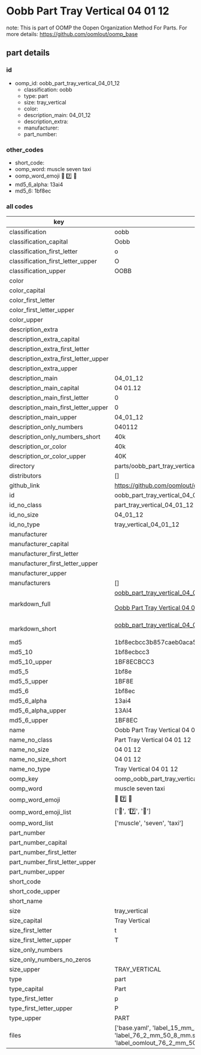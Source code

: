 # Oobb Part Tray Vertical 04 01 12  

note: This is part of OOMP the Oopen Organization Method For Parts. For more details: https://github.com/oomlout/oomp_base

##  part details





### id
* oomp_id: oobb_part_tray_vertical_04_01_12
  * classification: oobb
  * type: part
  * size: tray_vertical
  * color: 
  * description_main: 04_01_12
  * description_extra: 
  * manufacturer: 
  * part_number: 

### other_codes
* short_code: 
* oomp_word: muscle seven taxi
* oomp_word_emoji :muscle: :seven: :taxi:
* md5_6_alpha: 13ai4
* md5_6: 1bf8ec

### all codes 
| key | value |  
| --- | --- |  
| classification | oobb |  
| classification_capital | Oobb |  
| classification_first_letter | o |  
| classification_first_letter_upper | O |  
| classification_upper | OOBB |  
| color |  |  
| color_capital |  |  
| color_first_letter |  |  
| color_first_letter_upper |  |  
| color_upper |  |  
| description_extra |  |  
| description_extra_capital |  |  
| description_extra_first_letter |  |  
| description_extra_first_letter_upper |  |  
| description_extra_upper |  |  
| description_main | 04_01_12 |  
| description_main_capital | 04 01.12 |  
| description_main_first_letter | 0 |  
| description_main_first_letter_upper | 0 |  
| description_main_upper | 04_01_12 |  
| description_only_numbers | 040112 |  
| description_only_numbers_short | 40k |  
| description_or_color | 40k |  
| description_or_color_upper | 40K |  
| directory | parts/oobb_part_tray_vertical_04_01_12 |  
| distributors | [] |  
| github_link | https://github.com/oomlout/oomlout_oomp_part_src/tree/main/parts/oobb_part_tray_vertical_04_01_12/working |  
| id | oobb_part_tray_vertical_04_01_12 |  
| id_no_class | part_tray_vertical_04_01_12 |  
| id_no_size | 04_01_12 |  
| id_no_type | tray_vertical_04_01_12 |  
| manufacturer |  |  
| manufacturer_capital |  |  
| manufacturer_first_letter |  |  
| manufacturer_first_letter_upper |  |  
| manufacturer_upper |  |  
| manufacturers | [] |  
| markdown_full | [oobb_part_tray_vertical_04_01_12](https://github.com/oomlout/oomlout_oomp_part_src/tree/main/parts/oobb_part_tray_vertical_04_01_12/working)<br>[](https://github.com/oomlout/oomlout_oomp_part_src/tree/main/parts/oobb_part_tray_vertical_04_01_12/working)<br>[Oobb Part Tray Vertical 04 01 12](https://github.com/oomlout/oomlout_oomp_part_src/tree/main/parts/oobb_part_tray_vertical_04_01_12/working)<br><br> |  
| markdown_short | [oobb_part_tray_vertical_04_01_12](https://github.com/oomlout/oomlout_oomp_part_src/tree/main/parts/oobb_part_tray_vertical_04_01_12/working)<br><br> |  
| md5 | 1bf8ecbcc3b857caeb0aca51a04ae65f |  
| md5_10 | 1bf8ecbcc3 |  
| md5_10_upper | 1BF8ECBCC3 |  
| md5_5 | 1bf8e |  
| md5_5_upper | 1BF8E |  
| md5_6 | 1bf8ec |  
| md5_6_alpha | 13ai4 |  
| md5_6_alpha_upper | 13AI4 |  
| md5_6_upper | 1BF8EC |  
| name | Oobb Part Tray Vertical 04 01 12 |  
| name_no_class | Part Tray Vertical 04 01 12 |  
| name_no_size | 04 01 12 |  
| name_no_size_short | 04 01 12 |  
| name_no_type | Tray Vertical 04 01 12 |  
| oomp_key | oomp_oobb_part_tray_vertical_04_01_12 |  
| oomp_word | muscle seven taxi |  
| oomp_word_emoji | :muscle: :seven: :taxi: |  
| oomp_word_emoji_list | [':muscle:', ':seven:', ':taxi:'] |  
| oomp_word_list | ['muscle', 'seven', 'taxi'] |  
| part_number |  |  
| part_number_capital |  |  
| part_number_first_letter |  |  
| part_number_first_letter_upper |  |  
| part_number_upper |  |  
| short_code |  |  
| short_code_upper |  |  
| short_name |  |  
| size | tray_vertical |  
| size_capital | Tray Vertical |  
| size_first_letter | t |  
| size_first_letter_upper | T |  
| size_only_numbers |  |  
| size_only_numbers_no_zeros |  |  
| size_upper | TRAY_VERTICAL |  
| type | part |  
| type_capital | Part |  
| type_first_letter | p |  
| type_first_letter_upper | P |  
| type_upper | PART |  
| files | ['base.yaml', 'label_15_mm_30_mm.pdf', 'label_15_mm_30_mm.svg', 'label_76_2_mm_50_8_mm.pdf', 'label_76_2_mm_50_8_mm.svg', 'label_oomlout_76_2_mm_50_8_mm.pdf', 'label_oomlout_76_2_mm_50_8_mm.svg', 'readme.md', 'working.json', 'working.yaml'] |  
